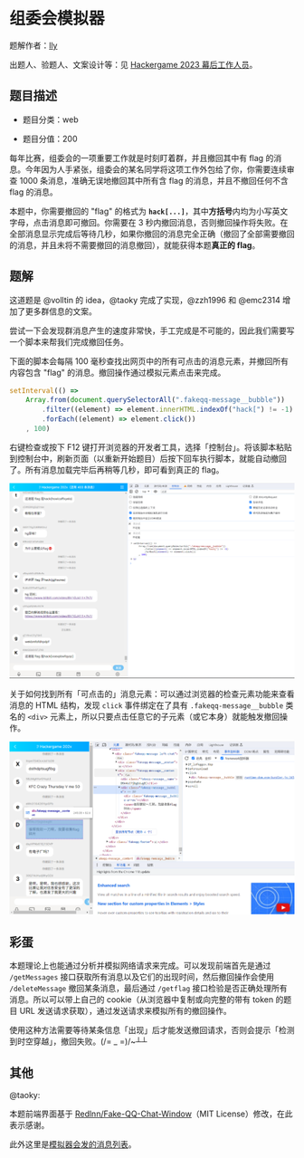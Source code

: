# 组委会模拟器

题解作者：[lly](https://github.com/liuly0322)

出题人、验题人、文案设计等：见 [Hackergame 2023 幕后工作人员](https://hack.lug.ustc.edu.cn/credits/)。

## 题目描述

- 题目分类：web

- 题目分值：200

每年比赛，组委会的一项重要工作就是时刻盯着群，并且撤回其中有 flag 的消息。今年因为人手紧张，组委会的某名同学将这项工作外包给了你，你需要连续审查 1000 条消息，准确无误地撤回其中所有含 flag 的消息，并且不撤回任何不含 flag 的消息。

本题中，你需要撤回的 "flag" 的格式为 **`hack[...]`**，其中**方括号**内均为小写英文字母，点击消息即可撤回。你需要在 3 秒内撤回消息，否则撤回操作将失败。在全部消息显示完成后等待几秒，如果你撤回的消息完全正确（撤回了全部需要撤回的消息，并且未将不需要撤回的消息撤回），就能获得本题**真正的 flag**。

## 题解

这道题是 @volltin 的 idea，@taoky 完成了实现，@zzh1996 和 @emc2314 增加了更多群信息的文案。

尝试一下会发现群消息产生的速度非常快，手工完成是不可能的，因此我们需要写一个脚本来帮我们完成撤回任务。

下面的脚本会每隔 100 毫秒查找出网页中的所有可点击的消息元素，并撤回所有内容包含 "flag" 的消息。撤回操作通过模拟元素点击来完成。

```javascript
setInterval(() =>
    Array.from(document.querySelectorAll(".fakeqq-message__bubble"))
        .filter((element) => element.innerHTML.indexOf("hack[") != -1)
        .forEach((element) => element.click())
    , 100)
```

右键检查或按下 F12 键打开浏览器的开发者工具，选择「控制台」。将该脚本粘贴到控制台中，刷新页面（以重新开始题目）后按下回车执行脚本，就能自动撤回了。所有消息加载完毕后再稍等几秒，即可看到真正的 flag。

![done](assets/done.png)

关于如何找到所有「可点击的」消息元素：可以通过浏览器的检查元素功能来查看消息的 HTML 结构，发现 `click` 事件绑定在了具有 `.fakeqq-message__bubble` 类名的 `<div>` 元素上，所以只要点击任意它的子元素（或它本身）就能触发撤回操作。

![element](assets/element.png)

## 彩蛋

本题理论上也能通过分析并模拟网络请求来完成。可以发现前端首先是通过 `/getMessages` 接口获取所有消息以及它们的出现时间，然后撤回操作会使用 `/deleteMessage` 撤回某条消息，最后通过 `/getflag` 接口检验是否正确处理所有消息。所以可以带上自己的 cookie（从浏览器中复制或向完整的带有 token 的题目 URL 发送请求获取），通过发送请求来模拟所有的撤回操作。

使用这种方法需要等待某条信息「出现」后才能发送撤回请求，否则会提示「检测到时空穿越」，撤回失败。(/= _ =)/~┴┴

## 其他

@taoky:

本题前端界面基于 [Redlnn/Fake-QQ-Chat-Window](https://github.com/Redlnn/Fake-QQ-Chat-Window)（MIT License）修改，在此表示感谢。

此外这里是[模拟器会发的消息列表](src/src/backend/app/main.py#L84-L181)。
